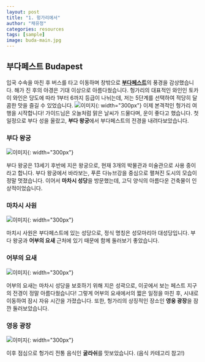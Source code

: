 ```yaml
---
layout: post
title: "1. 헝가리에서"
author: "채유정"
categories: resources
tags: [sample]
image: buda-main.jpg
---
```


## 부다페스트 Budapest

입국 수속을 마친 후 버스를 타고 이동하며 창밖으로 [**부다페스트**](https://travel.naver.com/overseas/HUBUD274887/city/summary)의 풍경을 감상했습니다. 해가 진 후의 야경은 기대 이상으로 아름다웠습니다. 헝가리의 대표적인 와인인 토카이 와인은 당도에 따라 1부터 6까지 등급이 나뉘는데, 저는 5단계를 선택하여 적당히 달콤한 맛을 즐길 수 있었습니다.
![이미지](/assets/img/buda-2.jpg "토카이와인"){: width="300px"}
이제 본격적인 헝가리 여행을 시작합니다! 가이드님은 오늘처럼 맑은 날씨가 드물다며, 운이 좋다고 했습니다. 첫 일정으로 부다 성을 올랐고, **부다 왕궁**에서 부다페스트의 전경을 내려다보았습니다.

### 부다 왕궁

![이미지](/assets/img/buda-2.jpg "부다왕궁"){: width="300px"}

부다 왕궁은 13세기 후반에 지은 왕궁으로, 현재 3개의 박물관과 미술관으로 사용 중이라고 합니다. 부다 왕궁에서 바라보는, 푸른 다뉴브강을 중심으로 펼쳐진 도시의 모습이 정말 멋졌습니다. 이어서 **마차시 성당**을 방문했는데, 고딕 양식의 아름다운 건축물이 인상적이었습니다.

### 마차시 사원

![이미지](/assets/img/buda-2.jpg "마차시 사원"){: width="300px"}

마치시 사원은 부다페스트에 있는 성당으로, 정식 명칭은 성모마리아 대성당입니다. 부다 왕궁과 **어부의 요새** 근처에 있기 때문에 함께 둘러보기 좋았습니다.

### 어부의 요새

![이미지](/assets/img/buda-1.jpg "어부의 요새"){: width="300px"}

어부의 요새는 마차시 성당을 보호하기 위해 지은 성곽으로, 이곳에서 보는 페스트 지구의 전경이 정말 아름다웠습니다! 그렇게 어부의 요새에서의 짧은 일정을 마친 후, 시내로 이동하여 잠시 자유 시간을 가졌습니다. 또한, 헝가리의 상징적인 장소인 **영웅 광장**을 잠깐 둘러보았습니다.

### 영웅 광장

![이미지](/assets/img/buda-2.jpg "영웅 광장"){: width="300px"}

이후 점심으로 헝가리 전통 음식인 **굴라쉬**를 맛보았습니다. (음식 카테고리 참고!)
